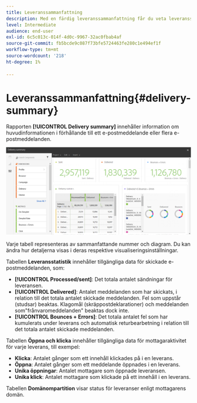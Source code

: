 ```yaml
---
title: Leveranssammanfattning
description: Med en färdig leveranssammanfattning får du veta leveransstatistik, t.ex. antal utskick, studsar och öppningar.
level: Intermediate
audience: end-user
exl-id: 6c5c013c-014f-4d0c-9967-32ac0fbab4af
source-git-commit: fb5bcde9c087f73bfe5724463fe280c1e494ef1f
workflow-type: tm+mt
source-wordcount: '218'
ht-degree: 1%

---
```


# Leveranssammanfattning{#delivery-summary}

Rapporten **[!UICONTROL Delivery summary]** innehåller information om huvudinformationen i förhållande till ett e-postmeddelande eller flera e-postmeddelanden.

![](assets/campaign_reports_1.png)

Varje tabell representeras av sammanfattande nummer och diagram. Du kan ändra hur detaljerna visas i deras respektive visualiseringsinställningar.

Tabellen **Leveransstatistik** innehåller tillgängliga data för skickade e-postmeddelanden, som:

* **[!UICONTROL Processed/sent]**: Det totala antalet sändningar för leveransen.
* **[!UICONTROL Delivered]**: Antalet meddelanden som har skickats, i relation till det totala antalet skickade meddelanden. Fel som uppstår (studsar) beaktas. Klagomål (skräppostdeklarationer) och meddelanden som&quot;frånvaromeddelanden&quot; beaktas dock inte.
* **[!UICONTROL Bounces + Errors]**: Det totala antalet fel som har kumulerats under leverans och automatisk returbearbetning i relation till det totala antalet skickade meddelanden.

Tabellen **Öppna och klicka** innehåller tillgängliga data för mottagaraktivitet för varje leverans, till exempel:

* **Klicka**: Antalet gånger som ett innehåll klickades på i en leverans.
* **Öppna**: Antalet gånger som ett meddelande öppnades i en leverans.
* **Unika öppningar**: Antalet mottagare som öppnade leveransen.
* **Unika klick**: Antalet mottagare som klickade på ett innehåll i en leverans.

Tabellen **Domänompartition** visar status för leveranser enligt mottagarens domän.
